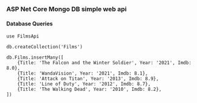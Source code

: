 ﻿### ASP Net Core Mongo DB simple web api

#### Database Queries
````
use FilmsApi

db.createCollection('Films')

db.Films.insertMany([
	{Title: 'The Falcon and the Winter Soldier', Year: '2021', Imdb: 8.0},
	{Title: 'WandaVision', Year: '2021', Imdb: 8.1},
	{Title: 'Attack on Titan', Year: '2013', Imdb: 8.9},
	{Title: 'Line of Duty', Year: '2012', Imdb: 8.7},
	{Title: 'The Walking Dead', Year: '2010', Imdb: 8.2},
])

````